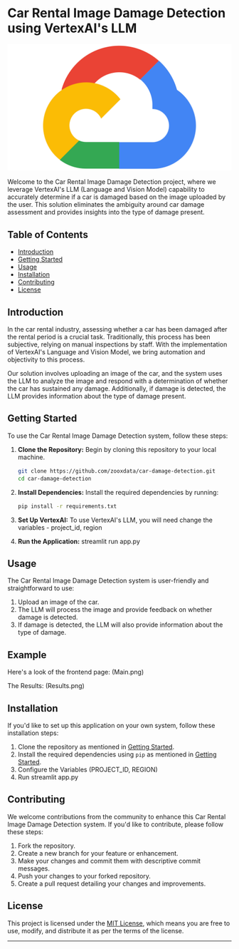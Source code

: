 # Car Rental Image Damage Detection using VertexAI's LLM

![Car Image](logo.png)

Welcome to the Car Rental Image Damage Detection project, where we leverage VertexAI's LLM (Language and Vision Model) capability to accurately determine if a car is damaged based on the image uploaded by the user. This solution eliminates the ambiguity around car damage assessment and provides insights into the type of damage present.

## Table of Contents
- [Introduction](#introduction)
- [Getting Started](#getting-started)
- [Usage](#usage)
- [Installation](#installation)
- [Contributing](#contributing)
- [License](#license)

## Introduction
In the car rental industry, assessing whether a car has been damaged after the rental period is a crucial task. Traditionally, this process has been subjective, relying on manual inspections by staff. With the implementation of VertexAI's Language and Vision Model, we bring automation and objectivity to this process.

Our solution involves uploading an image of the car, and the system uses the LLM to analyze the image and respond with a determination of whether the car has sustained any damage. Additionally, if damage is detected, the LLM provides information about the type of damage present.

## Getting Started
To use the Car Rental Image Damage Detection system, follow these steps:

1. **Clone the Repository:** Begin by cloning this repository to your local machine.

    ```bash
    git clone https://github.com/zooxdata/car-damage-detection.git
    cd car-damage-detection
    ```

2. **Install Dependencies:** Install the required dependencies by running:

    ```bash
    pip install -r requirements.txt
    ```

3. **Set Up VertexAI:** To use VertexAI's LLM, you will need change the variables - project_id, region

4. **Run the Application:** streamlit run app.py

## Usage
The Car Rental Image Damage Detection system is user-friendly and straightforward to use:

1. Upload an image of the car.
2. The LLM will process the image and provide feedback on whether damage is detected.
3. If damage is detected, the LLM will also provide information about the type of damage.

## Example
Here's a look of the frontend page:
(Main.png)

The Results:
(Results.png)

## Installation
If you'd like to set up this application on your own system, follow these installation steps:

1. Clone the repository as mentioned in [Getting Started](#getting-started).
2. Install the required dependencies using `pip` as mentioned in [Getting Started](#getting-started).
3. Configure the Variables (PROJECT_ID, REGION)
4. Run streamlit app.py

## Contributing
We welcome contributions from the community to enhance this Car Rental Image Damage Detection system. If you'd like to contribute, please follow these steps:

1. Fork the repository.
2. Create a new branch for your feature or enhancement.
3. Make your changes and commit them with descriptive commit messages.
4. Push your changes to your forked repository.
5. Create a pull request detailing your changes and improvements.

## License
This project is licensed under the [MIT License](LICENSE), which means you are free to use, modify, and distribute it as per the terms of the license.

---